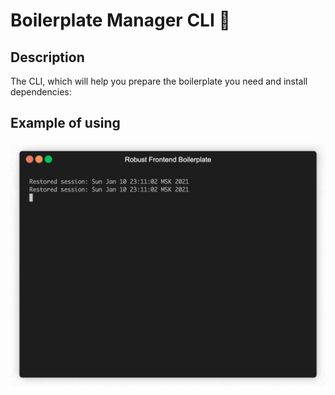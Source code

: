 # Boilerplate Manager CLI 🦾

## Description
The CLI, which will help you prepare the boilerplate you need and install dependencies:

## Example of using
![example of using](./docs/exampleOfUsing.gif "example of using")
